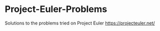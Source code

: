 # Project-Euler-Problems
Solutions to the problems tried on Project Euler https://projecteuler.net/
